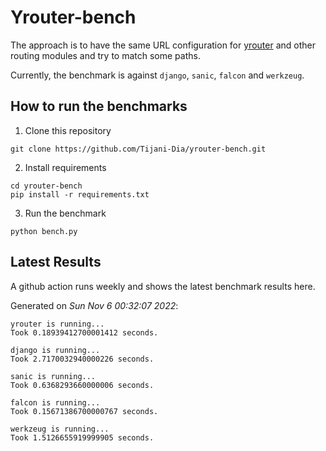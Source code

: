 # Yrouter-bench

The approach is to have the same URL configuration for [yrouter](https://github.com/Tijani-Dia/yrouter) and other routing modules and try to match some paths.

Currently, the benchmark is against `django`, `sanic`, `falcon` and `werkzeug`.

## How to run the benchmarks

1. Clone this repository

```shell
git clone https://github.com/Tijani-Dia/yrouter-bench.git
```

2. Install requirements

```shell
cd yrouter-bench
pip install -r requirements.txt
```

3. Run the benchmark

```shell
python bench.py
```

## Latest Results

A github action runs weekly and shows the latest benchmark results here.

Generated on *Sun Nov  6 00:32:07 2022*:

```shell
yrouter is running...
Took 0.18939412700001412 seconds.

django is running...
Took 2.7170032940000226 seconds.

sanic is running...
Took 0.6368293660000006 seconds.

falcon is running...
Took 0.15671386700000767 seconds.

werkzeug is running...
Took 1.5126655919999905 seconds.

```